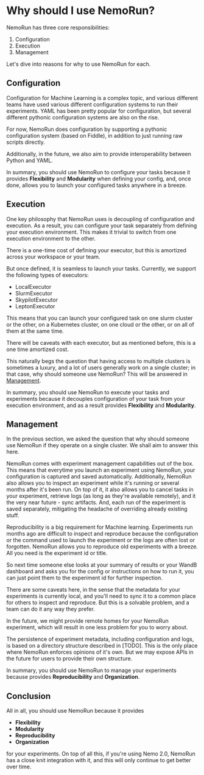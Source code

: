 # Why should I use NemoRun?

NemoRun has three core responsibilities:

1. Configuration
2. Execution
3. Management

Let's dive into reasons for why to use NemoRun for each.

## Configuration

Configuration for Machine Learning is a complex topic, and various different teams have used various different configuration systems to run their experiments. YAML has been pretty popular for configuration, but several different pythonic configuration systems are also on the rise.

For now, NemoRun does configuration by supporting a pythonic configuration system (based on Fiddle), in addition to just running raw scripts directly.

Additionally, in the future, we also aim to provide interoperability between Python and YAML.

In summary, you should use NemoRun to configure your tasks because it provides **Flexibility** and **Modularity** when defining your config, and, once done, allows you to launch your configured tasks anywhere in a breeze.

## Execution

One key philosophy that NemoRun uses is decoupling of configuration and execution. As a result, you can configure your task separately from defining your execution environment. This makes it trivial to switch from one execution environment to the other.

There is a one-time cost of defining your executor, but this is amortized across your workspace or your team.

But once defined, it is seamless to launch your tasks. Currently, we support the following types of executors:

- LocalExecutor
- SlurmExecutor
- SkypilotExecutor
- LeptonExecutor

This means that you can launch your configured task on one slurm cluster or the other, on a Kubernetes cluster, on one cloud or the other, or on all of them at the same time.

There will be caveats with each executor, but as mentioned before, this is a one time amortized cost.

This naturally begs the question that having access to multiple clusters is sometimes a luxury, and a lot of users generally work on a single cluster; in that case, why should someone use NemoRun? This will be answered in [Management](#management).

In summary, you should use NemoRun to execute your tasks and experiments because it decouples configuration of your task from your execution environment, and as a result provides **Flexibility** and **Modularity**.

## Management

In the previous section, we asked the question that why should someone use NemoRun if they operate on a single cluster. We shall aim to answer this here.

NemoRun comes with experiment management capabilities out of the box. This means that everytime you launch an experiment using NemoRun, your configuration is captured and saved automatically. Additionally, NemoRun also allows you to inspect an experiment while it's running or several months after it's been run. On top of it, it also allows you to cancel tasks in your experiment, retrieve logs (as long as they're available remotely), and it the very near future - sync artifacts. And, each run of the experiment is saved separately, mitigating the headache of overriding already existing stuff.

Reproducibility is a big requirement for Machine learning. Experiments run months ago are difficult to inspect and reproduce because the configuration or the command used to launch the experiment or the logs are often lost or forgotten. NemoRun allows you to reproduce old experiments with a breeze. All you need is the experiment id or title.

So next time someone else looks at your summary of results or your WandB dashboard and asks you for the config or instructions on how to run it, you can just point them to the experiment id for further inspection.

There are some caveats here, in the sense that the metadata for your experiments is currently local, and you'll need to sync it to a common place for others to inspect and reproduce. But this is a solvable problem, and a team can do it any way they prefer.

In the future, we might provide remote homes for your NemoRun experiment, which will result in one less problem for you to worry about.

The persistence of experiment metadata, including configuration and logs, is based on a directory structure described in [TODO]. This is the only place where NemoRun enforces opinions of it's own. But we may expose APIs in the future for users to provide their own structure.

In summary, you should use NemoRun to manage your experiments because provides **Reproducibility** and **Organization**.

## Conclusion

All in all, you should use NemoRun because it provides

- **Flexibility**
- **Modularity**
- **Reproducibility**
- **Organization**

for your experiments. On top of all this, if you're using Nemo 2.0, NemoRun has a close knit integration with it, and this will only continue to get better over time.

